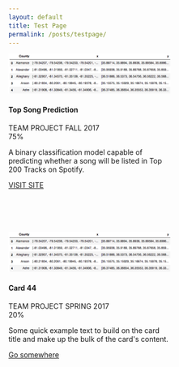 ```yaml
---
layout: default
title: Test Page
permalink: /posts/testpage/
---
```


<div class="row">
  <div class="col-order-1 mb-1.5">
    <div class="card" style="width: 20rem; height: 22rem;">
      <img class="card-img-top" src="/figure/2017Nov01_head_geo.png" alt="Card image cap">
      <div class="card-body">
        <h4 class="card-title">Top Song Prediction</h4>
        <span class="badge badge-info">TEAM PROJECT</span>
        <span class="badge badge-dark">FALL 2017</span>
        <div class="progress">
          <div class="progress-bar progress-bar-striped bg-secondary" style="width:75%">75%</div>
        </div>
        <p class="card-text">A binary classification model capable of predicting whether a song will be listed in Top 200 Tracks on Spotify.</p>
        <a href="https://github.com/thsieh4/CSC522_project" class="btn btn-primary">VISIT SITE</a>
      </div>
    </div>
  </div>  

  <div class="col-order-2 mb-1.5">
    <div class="card" style="width: 20rem; height: 22rem;">
      <img class="card-img-top" src="/figure/2017Nov01_head_geo.png" alt="Card image cap">
      <div class="card-body">
        <h4 class="card-title">Card 44</h4>
        <span class="badge badge-info">TEAM PROJECT</span>
        <span class="badge badge-dark">SPRING 2017</span>
        <div class="progress">
          <div class="progress-bar progress-bar-striped bg-secondary" style="width:20%">20%</div>
        </div>
        <p class="card-text">Some quick example text to build on the card title and make up the bulk of the card's content.</p>
        <a href="#" class="btn btn-dark">Go somewhere</a>
      </div>
    </div>
  </div>
</div>
